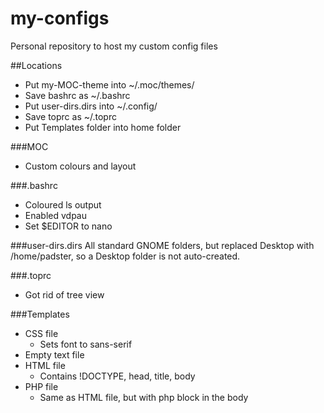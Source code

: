 # my-configs
Personal repository to host my custom config files

##Locations
* Put my-MOC-theme into ~/.moc/themes/
* Save bashrc as ~/.bashrc
* Put user-dirs.dirs into ~/.config/
* Save toprc as ~/.toprc
* Put Templates folder into home folder

###MOC
* Custom colours and layout

###.bashrc
* Coloured ls output
* Enabled vdpau
* Set $EDITOR to nano

###user-dirs.dirs
All standard GNOME folders, but replaced Desktop with /home/padster, so a Desktop folder is not auto-created.

###.toprc
* Got rid of tree view

###Templates
* CSS file
  * Sets font to sans-serif
* Empty text file
* HTML file
  * Contains !DOCTYPE, head, title, body
* PHP file
  * Same as HTML file, but with php block in the body
